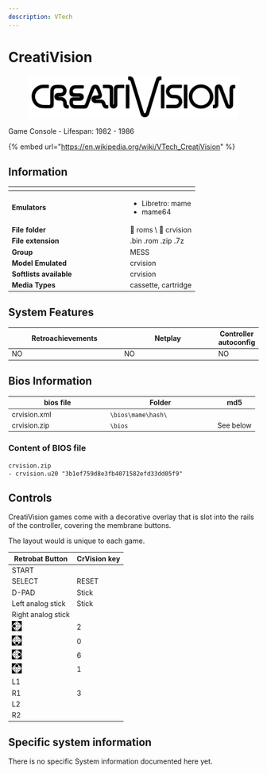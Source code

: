 ```yaml
---
description: VTech
---
```


# CreatiVision

<div align="left">

<figure><img src="https://raw.githubusercontent.com/fabricecaruso/es-theme-carbon/52ff37c9e265587d006945a2ba695b5a962b3a3d/art/logos/creativision.svg" alt=""><figcaption></figcaption></figure>

</div>

Game Console - Lifespan: 1982 - 1986

{% embed url="https://en.wikipedia.org/wiki/VTech_CreatiVision" %}

## Information

<table data-header-hidden><thead><tr><th width="224"></th><th></th></tr></thead><tbody><tr><td><strong>Emulators</strong></td><td><ul><li>Libretro: mame</li><li>mame64</li></ul></td></tr><tr><td><strong>File folder</strong></td><td><span data-gb-custom-inline data-tag="emoji" data-code="1f4c2">📂</span> roms \ <span data-gb-custom-inline data-tag="emoji" data-code="1f4c2">📂</span> crvision</td></tr><tr><td><strong>File extension</strong></td><td>.bin .rom .zip .7z</td></tr><tr><td><strong>Group</strong></td><td>MESS</td></tr><tr><td><strong>Model Emulated</strong></td><td>crvision</td></tr><tr><td><strong>Softlists available</strong></td><td>crvision</td></tr><tr><td><strong>Media Types</strong></td><td>cassette, cartridge</td></tr></tbody></table>

## System Features

<table><thead><tr><th width="256">Retroachievements</th><th width="243">Netplay</th><th>Controller autoconfig</th></tr></thead><tbody><tr><td>NO</td><td>NO</td><td>NO</td></tr></tbody></table>

## Bios Information

<table><thead><tr><th width="184">bios file</th><th width="202">Folder</th><th>md5</th></tr></thead><tbody><tr><td>crvision.xml</td><td><code>\bios\mame\hash\</code></td><td></td></tr><tr><td>crvision.zip</td><td><code>\bios</code></td><td>See below</td></tr></tbody></table>

### Content of BIOS file

```
crvision.zip
- crvision.u20 "3b1ef759d8e3fb4071582efd33dd05f9"
```

## Controls

CreatiVision games come with a decorative overlay that is slot into the rails of the controller, covering the membrane buttons.&#x20;

The layout would is unique to each game.

| Retrobat Button                                   | CrVision key |
| ------------------------------------------------- | ------------ |
| START                                             |              |
| SELECT                                            | RESET        |
| D-PAD                                             | Stick        |
| Left analog stick                                 | Stick        |
| Right analog stick                                |              |
| ![](<../../../../.gitbook/assets/image (43).png>) | 2            |
| ![](<../../../../.gitbook/assets/image (25).png>) | 0            |
| ![](<../../../../.gitbook/assets/image (11).png>) | 6            |
| ![](<../../../../.gitbook/assets/image (45).png>) | 1            |
| L1                                                |              |
| R1                                                | 3            |
| L2                                                |              |
| R2                                                |              |

## Specific system information

There is no specific System information documented here yet.
